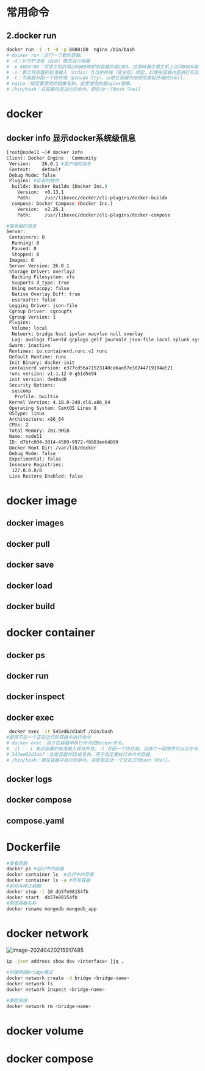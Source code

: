 # 常用命令

## 2.docker run 
```bash
docker run -i -t -d -p 8080:80  nginx /bin/bash
# docker run：运行一个新的容器。
# -d：以守护进程（后台）模式运行容器
# -p 8080:80：将宿主机的端口8080映射到容器的端口80。这意味着在宿主机上访问8080端口时，请求将被转发到容器的80端口
# -i：表示将容器的标准输入（stdin）与当前终端（宿主机）绑定，以便在容器内部进行交互。
# -t：为容器分配一个伪终端（pseudo-tty），以便在容器内部使用类似终端的Shell。
# nginx：指定要使用的镜像名称，这里使用的是nginx镜像。
# /bin/bash：在容器内部运行的命令，即启动一个Bash Shell
```



# docker

## docker info 显示docker系统级信息

```bash
[root@node11 ~]# docker info 
Client: Docker Engine - Community
 Version:    26.0.1 #客户端的版本
 Context:    default
 Debug Mode: false
 Plugins: #安装的插件
  buildx: Docker Buildx (Docker Inc.)
    Version:  v0.13.1
    Path:     /usr/libexec/docker/cli-plugins/docker-buildx
  compose: Docker Compose (Docker Inc.)
    Version:  v2.26.1
    Path:     /usr/libexec/docker/cli-plugins/docker-compose

#服务器的信息
Server:
 Containers: 0
  Running: 0
  Paused: 0
  Stopped: 0
 Images: 0
 Server Version: 26.0.1
 Storage Driver: overlay2
  Backing Filesystem: xfs
  Supports d_type: true
  Using metacopy: false
  Native Overlay Diff: true
  userxattr: false
 Logging Driver: json-file
 Cgroup Driver: cgroupfs
 Cgroup Version: 1
 Plugins:
  Volume: local
  Network: bridge host ipvlan macvlan null overlay
  Log: awslogs fluentd gcplogs gelf journald json-file local splunk syslog
 Swarm: inactive
 Runtimes: io.containerd.runc.v2 runc
 Default Runtime: runc
 Init Binary: docker-init
 containerd version: e377cd56a71523140ca6ae87e30244719194a521
 runc version: v1.1.12-0-g51d5e94
 init version: de40ad0
 Security Options:
  seccomp
   Profile: builtin
 Kernel Version: 4.18.0-240.el8.x86_64
 Operating System: CentOS Linux 8
 OSType: linux
 Architecture: x86_64
 CPUs: 2
 Total Memory: 781.9MiB
 Name: node11
 ID: d7bfc004-3814-4509-9972-f0883ee64099
 Docker Root Dir: /var/lib/docker
 Debug Mode: false
 Experimental: false
 Insecure Registries:
  127.0.0.0/8
 Live Restore Enabled: false
```

# docker image

## docker images 

## docker pull

## docker save

## docker load

## docker build 

# docker container

## docker ps 

## docker run

## docker inspect

## docker exec
```bash
 docker exec -it 545ed62d3abf /bin/bash
#是用于在一个正在运行的容器中执行命令
# docker exec：用于在容器中执行命令的Docker命令。
# -it： -i 表示容器的标准输入保持开放，-t 分配一个伪终端。这两个一起使用可以让你与运行的容器进行交互。
# 545ed62d3abf：这是容器的ID或名称，用于指定要执行命令的容器。
# /bin/bash：要在容器中执行的命令，这里是启动一个交互式的bash Shell。
```

## docker logs <container>

## docker compose

## compose.yaml

# Dockerfile

```bash
#查看容器
docker ps #运行中的容器
docker container ls  #运行中的容器
docker container ls -a #所有容器
#启动与停止容器
docker stop -t 10 db57e08154fb
docker start  db57e08154fb
#修改容器名称
docker rename mongodb mongodb_app
```

# docker  network   

![image-20240420215917485](https://zlgan-blog.oss-cn-shenzhen.aliyuncs.com/image-20240420215917485.png)

```bash
ip -json address show dev <interface> |jq .

#创建网络bridge模式 
docker network create -d bridge <bridge-name>
docker network ls
docker network inspect <bridge-name>

#删除网络
docker network rm <bridge-name>
```



# docker volume

# docker compose
